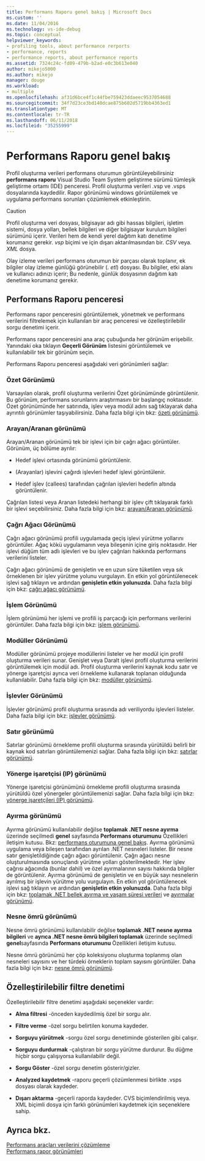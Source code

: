```yaml
---
title: Performans Raporu genel bakış | Microsoft Docs
ms.custom: ''
ms.date: 11/04/2016
ms.technology: vs-ide-debug
ms.topic: conceptual
helpviewer_keywords:
- profiling tools, about performance rerports
- performance, reports
- performance reports, about performance reports
ms.assetid: 7324c24c-fd09-479b-b2ad-e0c3b613e040
author: mikejo5000
ms.author: mikejo
manager: douge
ms.workload:
- multiple
ms.openlocfilehash: af31d6bce4f1c44fbe759423ddaeec9537054688
ms.sourcegitcommit: 34f7d23ce3bd140dcae875b602d5719bb4363ed1
ms.translationtype: MT
ms.contentlocale: tr-TR
ms.lasthandoff: 06/11/2018
ms.locfileid: "35255999"
---
```

# <a name="performance-report-overview"></a>Performans Raporu genel bakış
Profil oluşturma verileri performans oturumun görüntüleyebilirsiniz **performans raporu** Visual Studio Team System geliştirme sürümü tümleşik geliştirme ortamı (IDE) penceresi. Profil oluşturma verileri .vsp ve .vsps dosyalarında kaydedilir. Rapor görünümü windows görüntülemek ve uygulama performans sorunları çözümlemek etkinleştirin.  
  
> [!CAUTION]
>  Profil oluşturma veri dosyası, bilgisayar adı gibi hassas bilgileri, işletim sistemi, dosya yolları, bellek bilgileri ve diğer bilgisayar kurulum bilgileri sürümünü içerir. Verileri hem de kendi yerel dağıtım katı denetime korumanız gerekir. *vsp* biçimi ve için dışarı aktarılmasından bir. *CSV* veya. *XML* dosya.  
>   
>  Olay izleme verileri performans oturumun bir parçası olarak toplanır, ek bilgiler olay izleme günlüğü görünebilir (. *etl*) dosyası. Bu bilgiler, etki alanı ve kullanıcı adınızı içerir; Bu nedenle, günlük dosyasının dağıtım katı denetime korumanız gerekir.  
  
## <a name="performance-report-window"></a>Performans Raporu penceresi  
 Performans rapor penceresini görüntülemek, yönetmek ve performans verilerini filtrelemek için kullanılan bir araç penceresi ve özelleştirilebilir sorgu denetimi içerir.  
  
 Performans rapor penceresini ana araç çubuğunda her görünüm erişebilir. Yanındaki oka tıklayın **Geçerli Görünüm** listesini görüntülemek ve kullanılabilir tek bir görünüm seçin.  
  
 Performans Raporu penceresi aşağıdaki veri görünümleri sağlar:  
  
### <a name="summary-view"></a>Özet Görünümü  
 Varsayılan olarak, profil oluşturma verilerini Özet görünümünde görüntülenir. Bu görünüm, performans sorunlarını araştırmasını bir başlangıç noktasıdır. Özet görünümünde her satırında, işlev veya modül adını sağ tıklayarak daha ayrıntılı görünümler taşıyabilirsiniz. Daha fazla bilgi için bkz: [özeti görünümü](../profiling/summary-view.md).  
  
### <a name="callercallee-view"></a>Arayan/Aranan görünümü  
 Arayan/Aranan görünümü tek bir işlevi için bir çağrı ağacı görüntüler. Görünüm, üç bölüme ayrılır:  
  
-   Hedef işlevi ortasında görünümü görüntülenir.  
  
-   (Arayanlar) işlevini çağırdı işlevleri hedef işlevi görüntülenir.  
  
-   Hedef işlev (callees) tarafından çağrılan işlevleri hedefin altında görüntülenir.  
  
 Çağrılan listesi veya Aranan listedeki herhangi bir işlev çift tıklayarak farklı bir işlevi seçebilirsiniz. Daha fazla bilgi için bkz: [arayan/Aranan görünümü](../profiling/caller-callee-view.md).  
  
### <a name="call-tree-view"></a>Çağrı Ağacı Görünümü  
 Çağrı ağacı görünümü profili uygulamada geçiş işlevi yürütme yollarını görüntüler. Ağaç kökü uygulamanın veya bileşenin içine giriş noktasıdır. Her işlevi düğüm tüm adlı işlevleri ve bu işlev çağrıları hakkında performans verilerini listeler.  
  
 Çağrı ağacı görünümü de genişletin ve en uzun süre tüketilen veya sık örneklenen bir işlev yürütme yolunu vurgulayın. En etkin yol görüntülenecek işlevi sağ tıklayın ve ardından **genişletin etkin yolunuzda**. Daha fazla bilgi için bkz: [çağrı ağacı görünümü](../profiling/call-tree-view.md).  
  
### <a name="process-view"></a>İşlem Görünümü  
 İşlem görünümü her işlemi ve profili iş parçacığı için performans verilerini görüntüler. Daha fazla bilgi için bkz: [işlem görünümü](../profiling/process-view.md).  
  
### <a name="modules-view"></a>Modüller Görünümü  
 Modüller görünümü projeye modüllerini listeler ve her modül için profil oluşturma verileri sunar. Genişlet veya Daralt işlevi profil oluşturma verilerini görüntülemek için modül adı. Profil oluşturma verilerini kaynak kodu satır ve yönerge işaretçisi ayrıca veri örnekleme kullanarak toplanan olduğunda kullanılabilir. Daha fazla bilgi için bkz: [modüller görünümü](../profiling/modules-view.md).  
  
### <a name="functions-view"></a>İşlevler Görünümü  
 İşlevler görünümü profil oluşturma sırasında adı veriliyordu işlevleri listeler. Daha fazla bilgi için bkz: [işlevler görünümü](../profiling/functions-view.md).  
  
### <a name="line-view"></a>Satır görünümü  
 Satırlar görünümü örnekleme profili oluşturma sırasında yürütüldü belirli bir kaynak kod satırları görüntülemenizi sağlar. Daha fazla bilgi için bkz: [satırlar görünümü](../profiling/lines-view.md).  
  
### <a name="instruction-pointer-ip-view"></a>Yönerge işaretçisi (IP) görünümü  
 Yönerge işaretçisi görünümünü örnekleme profili oluşturma sırasında yürütüldü özel yönergeler görüntülemenizi sağlar. Daha fazla bilgi için bkz: [yönerge işaretçileri (IP) görünümü](../profiling/instruction-pointers-ips-view.md).  
  
### <a name="allocation-view"></a>Ayırma görünümü  
 Ayırma görünümü kullanılabilir değilse **toplamak .NET nesne ayırma** üzerinde seçilmedi **genel** sayfasında **Performans oturumunu** Özellikleri iletişim kutusu. Bkz: [performans oturumuna genel bakış](../profiling/performance-session-overview.md). Ayırma görünümü uygulama veya bileşen tarafından ayrılan .NET nesneleri listeler. Bir nesne satır genişletildiğinde çağrı ağacı görüntülenir. Çağrı ağacı nesne oluşturulmasında sonuçlandı yürütme yolları gösterilmektedir. Her işlev çağrısı ağacında (bunlar dahil) ve özel ayırmalarının sayısı hakkında bilgiler de görüntülenir. Ayırma görünümü de genişletin ve en büyük sayı nesnelerin ayrılmış bir işlevin yürütme yolu vurgulayın. En etkin yol görüntülenecek işlevi sağ tıklayın ve ardından **genişletin etkin yolunuzda**. Daha fazla bilgi için bkz: [toplamak .NET bellek ayırma ve yaşam süresi verileri](../profiling/collecting-dotnet-memory-allocation-and-lifetime-data.md) ve [ayırmalar görünümü](../profiling/dotnet-memory-allocations-view.md).  
  
### <a name="objects-lifetime-view"></a>Nesne ömrü görünümü  
 Nesne ömrü görünümü kullanılabilir değilse **toplamak .NET nesne ayırma bilgileri** ve **ayrıca .NET nesne ömrü bilgileri toplamak** üzerinde seçilmedi **genel**sayfasında **Performans oturumunu** Özellikleri iletişim kutusu.  
  
 Nesne ömrü görünümü her çöp koleksiyonu oluşturma toplanmış olan nesneleri sayısını ve her türdeki örneklerin toplam sayısını görüntüler. Daha fazla bilgi için bkz: [nesne ömrü görünümü](../profiling/object-lifetime-view.md).  
  
## <a name="customizable-filter-control"></a>Özelleştirilebilir filtre denetimi  
 Özelleştirilebilir filtre denetimi aşağıdaki seçenekler vardır:  
  
-   **Alma filtresi** -önceden kaydedilmiş özel bir sorgu alır.  
  
-   **Filtre verme** -özel sorgu belirtilen konuma kaydeder.  
  
-   **Sorguyu yürütmek** -sorgu özel sorgu denetiminde gösterilen gibi çalışır.  
  
-   **Sorguyu durdurmak** -çalıştıran bir sorgu yürütme durdurur. Bu düğme hiçbir sorgu çalışıyorsa kullanılabilir değil.  
  
-   **Sorgu Göster** -özel sorgu denetim gösterir/gizler.  
  
-   **Analyzed kaydetmek** -raporu geçerli çözümlenmesi birlikte .vsps dosyası olarak kaydeder.  
  
-   **Dışarı aktarma** -geçerli raporda kaydeder. CVS biçimlendirilmiş veya. XML biçimli dosya için farklı görünümleri kaydetmek için seçeneklere sahip.  
  
## <a name="see-also"></a>Ayrıca bkz.  
 [Performans araçları verilerini çözümleme](../profiling/analyzing-performance-tools-data.md)   
 [Performans rapor görünümleri](../profiling/performance-report-views.md)